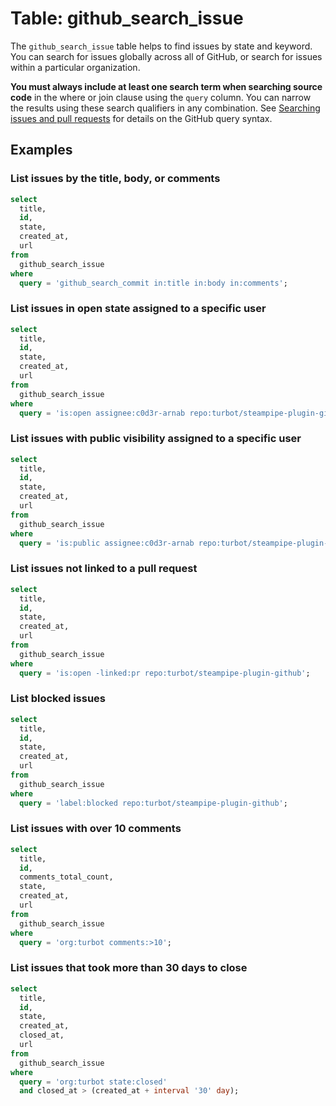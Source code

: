 # Table: github_search_issue

The `github_search_issue` table helps to find issues by state and keyword. You can search for issues globally across all of GitHub, or search for issues within a particular organization.

 **You must always include at least one search term when searching source code** in the where or join clause using the `query` column. You can narrow the results using these search qualifiers in any combination. See [Searching issues and pull requests](https://docs.github.com/search-github/searching-on-github/searching-issues-and-pull-requests) for details on the GitHub query syntax.

## Examples

### List issues by the title, body, or comments

```sql
select
  title,
  id,
  state,
  created_at,
  url
from
  github_search_issue
where
  query = 'github_search_commit in:title in:body in:comments';
```

### List issues in open state assigned to a specific user

```sql
select
  title,
  id,
  state,
  created_at,
  url
from
  github_search_issue
where
  query = 'is:open assignee:c0d3r-arnab repo:turbot/steampipe-plugin-github';
```

### List issues with public visibility assigned to a specific user

```sql
select
  title,
  id,
  state,
  created_at,
  url
from
  github_search_issue
where
  query = 'is:public assignee:c0d3r-arnab repo:turbot/steampipe-plugin-github';
```

### List issues not linked to a pull request

```sql
select
  title,
  id,
  state,
  created_at,
  url
from
  github_search_issue
where
  query = 'is:open -linked:pr repo:turbot/steampipe-plugin-github';
```

### List blocked issues

```sql
select
  title,
  id,
  state,
  created_at,
  url
from
  github_search_issue
where
  query = 'label:blocked repo:turbot/steampipe-plugin-github';
```

### List issues with over 10 comments

```sql
select
  title,
  id,
  comments_total_count,
  state,
  created_at,
  url
from
  github_search_issue
where
  query = 'org:turbot comments:>10';
```

### List issues that took more than 30 days to close

```sql
select
  title,
  id,
  state,
  created_at,
  closed_at,
  url
from
  github_search_issue
where
  query = 'org:turbot state:closed'
  and closed_at > (created_at + interval '30' day);
```
